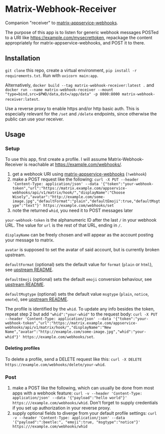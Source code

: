 # Matrix-Webhook-Receiver

Companion "receiver" to [matrix-appservice-webhooks](https://github.com/turt2live/matrix-appservice-webhooks).

The purpose of this app is to listen for generic webhook messages POSTed to a URI like https://example.com/mysecrettoken, repackage the content appropriately for matrix-appservice-webhooks, and POST it to there.

## Installation

`git clone` this repo, create a virtual environment, `pip install -r requirements.txt`. Run with `uvicorn main:app`.

Alternatively, `docker build --tag matrix-webhook-receiver:latest .` and `docker run --name matrix-webhook-receiver --mount "type=bind,src=$PWD/data,dst=/app/data" -p 8000:8000 matrix-webhook-receiver:latest`.

Use a reverse proxy to enable https and/or http basic auth. This is especially relevant for the `/set` and `/delete` endpoints, since otherwise the public can use your receiver.

## Usage

### Setup

To use this app, first create a profile. I will assume Matrix-Webhook-Receiver is reachable at https://example.com/webhooks/.

1. get a webhook URI using [matrix-appservice-webhooks](https://github.com/turt2live/matrix-appservice-webhooks) (`!webhook`)
2. make a POST request like the following: `curl -X PUT --header 'Content-Type: application/json' --data '{"token":"your-webhook-token","url":"https://matrix.example.com/appservice-webhooks/api/v1/matrix/hook/","displayName":"Choose Wisely","avatar":"http://example.com/some-image.jpg","defaultFormat":"plain","defaultEmoji":true,"defaultMsgtype":"text"}' https://example.com/webhooks/set`
3. note the returned `whid`, you need it to POST messages later

`your-webhook-token` is the alphanumeric ID after the last `/` in your webhook URL. The value for `url` is the rest of that URL, ending in `/`.

`displayName` can be freely chosen and will appear as the account posting your message to matrix.

`avatar` is supposed to set the avatar of said account, but is currently broken upstream.

`defaultFormat` (optional) sets the default value for `format` (`plain` or `html`), see [upstream README](https://github.com/turt2live/matrix-appservice-webhooks).

`defaultEmoji` (optional) sets the default `emoji` conversion behaviour, see [upstream README](https://github.com/turt2live/matrix-appservice-webhooks).

`defaultMsgtype` (optional) sets the default value `msgtype` (`plain`, `notice`, `emote`), see [upstream README](https://github.com/turt2live/matrix-appservice-webhooks).

The profile is identified by the `whid`. To update any info besides the token, repeat step 2 but add `"whid":"your-whid"` to the request body: `curl -X PUT --header 'Content-Type: application/json' --data '{"token":"your-webhook-token","url":"https://matrix.example.com/appservice-webhooks/api/v1/matrix/hook/","displayName":"New Name","avatar":"http://example.com/some-image.jpg","whid":"your-whid"}' https://example.com/webhooks/set`.

#### Deleting profiles

To delete a profile, send a DELETE request like this: `curl -X DELETE https://example.com/webhooks/delete/your-whid`.

### Post

1. make a POST like the following, which can usually be done from most apps with a webhook feature: `curl -v --header 'Content-Type: application/json' --data '{"payload":"hello world"}' https:///example.com/webhooks/whid`. Don't forget to supply credentials if you set up authorization in your reverse proxy.
2. supply optional fields to diverge from your default profile settings: `curl -v --header 'Content-Type: application/json' --data '{"payload":":beetle:", "emoji":true, "msgtype":"notice"}' https:///example.com/webhooks/whid`
